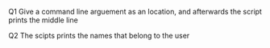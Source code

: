 Q1 
Give a command line arguement as an location, and afterwards the script prints the middle line

Q2
The scipts prints the names that belong to the user
